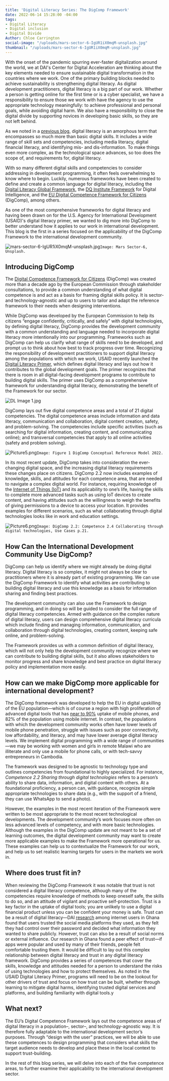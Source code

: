 ```yaml
---
title: 'Digital Literacy Series: The DigComp Framework'
date: 2022-06-14 15:28:00 -04:00
tags:
- Digital Literacy
- Digital inclusion
- Digital Divide
Author: Chloe Carrington
social-image: "/uploads/mars-sector-6-IgUR1iX0mqM-unsplash.jpg"
thumbnail: "/uploads/mars-sector-6-IgUR1iX0mqM-unsplash.jpg"
---
```


With the onset of the pandemic spurring ever-faster digitalization around the world, we at DAI's Center for Digital Acceleration are thinking about the key elements needed to ensure sustainable digital transformation in the countries where we work. One of the primary building blocks needed to achieve sustainability is strengthening digital literacy. As digital development practitioners, digital literacy is a big part of our work. Whether a person is getting online for the first time or is a cyber specialist, we have a responsibility to ensure those we work with have the agency to use the appropriate technology meaningfully: to achieve professional and personal goals, while avoiding digital harm. We also have a responsibility to close the digital divide by supporting novices in developing basic skills, so they are not left behind.

<!--more-->

As we noted in a [previous blog](https://dai-global-digital.com/defining-and-exploring-digital-literacy-in-digital-development.html), digital literacy is an amorphous term that encompasses so much more than basic digital skills. It includes a wide range of skill sets and competencies, including media literacy, digital financial literacy, and identifying mis- and dis-information. To make things even more complex, as the technological space advances, so too does the scope of, and requirements for, digital literacy. 

With so many different digital skills and competencies to consider addressing in development programming, it often feels overwhelming to know where to begin. Luckily, numerous frameworks have been created to define and create a common language for digital literacy, including the [Digital Literacy Global Framework](http://uis.unesco.org/sites/default/files/documents/ip51-global-framework-reference-digital-literacy-skills-2018-en.pdf), the [DQ Institute Framework](https://www.dqinstitute.org/global-standards/) for Digital Intelligence, and the [EU Digital Competence Framework for Citizens](https://publications.jrc.ec.europa.eu/repository/handle/JRC128415) (DigComp), among others. 

As one of the most comprehensive frameworks for digital literacy and having been drawn on for the U.S. Agency for International Development (USAID)'s digital literacy primer, we wanted to dig more into DigComp to better understand how it applies to our work in international development. This blog is the first in a series focused on the applicability of the DigComp Framework to the international development community.

![mars-sector-6-IgUR1iX0mqM-unsplash.jpg](/uploads/mars-sector-6-IgUR1iX0mqM-unsplash.jpg)`Image: Mars Sector-6, Unsplash.`

## Introducing DigComp

The [Digital Competence Framework for Citizens](https://publications.jrc.ec.europa.eu/repository/handle/JRC128415) (DigComp) was created more than a decade ago by the European Commission through stakeholder consultations, to provide a common understanding of what digital competence is and act as a basis for framing digital skills policy. It is sector- and technology-agnostic and up to users to tailor and adapt the reference framework to their needs when designing interventions. 

While DigComp was developed by the European Commission to help its citizens “engage confidently, critically, and safely” with digital technologies, by defining digital literacy, DigComp provides the development community with a common understanding and language needed to incorporate digital literacy more intentionally into our programming. Frameworks such as DigComp can help us clarify what range of skills need to be developed, and prompt us to think about how best to track progress over time. Recognizing the responsibility of development practitioners to support digital literacy among the populations with which we work, USAID recently launched the [Digital Literacy Primer](https://www.usaid.gov/digital-development/digital-literacy-primer), which defines digital literacy and lays out how it contributes to the global development goals. The primer recognizes that there is room in all digital-facing development programs to contribute to building digital skills. The primer uses DigComp as a comprehensive framework for understanding digital literacy, demonstrating the benefit of the Framework for our sector.

![DL Image 1.jpg](/uploads/DL%20Image%201.jpg)

DigComp lays out five digital competence areas and a total of 21 digital competencies. The digital competence areas include information and data literacy, communication and collaboration, digital content creation, safety, and problem-solving. The competencies include specific activities (such as searching for digital information, creating content, and communicating online); and transversal competencies that apply to all online activities (safety and problem solving). 

![Picture5.png](/uploads/Picture5.png)`Image: Figure 1 DigComp Conceptual Reference Model 2022.`

In its most recent update, DigComp takes into consideration the ever-changing digital space, and the increasing digital literacy requirements these changes place on citizens. DigComp 2.2 now includes examples of knowledge, skills, and attitudes for each competence area, that are needed to navigate a complex digital world. For instance, requiring knowledge of the [Internet of Things (IoT)](https://en.wikipedia.org/wiki/Internet_of_things) and its applicability to one’s life, having the skills to complete more advanced tasks such as using IoT devices to create content, and having attitudes such as the willingness to weigh the benefits of giving permissions to a device to access your location. It provides examples for different scenarios, such as what collaborating through digital technologies looks like in work and education settings. 

![Picture6.png](/uploads/Picture6.png)`Image: DigComp 2.2: Competence 2.4 Collaborating through digital technologies, Use Cases p.21.`

## How Can the International Development Community Use DigComp? 
 
DigComp can help us identify where we might already be doing digital literacy. Digital literacy is so complex, it might not always be clear to practitioners where it is already part of existing programming. We can use the DigComp Framework to identify what activities are contributing to building digital literacy and use this knowledge as a basis for information sharing and finding best practices. 
 
The development community can also use the Framework to design programming, and in doing so will be guided to consider the full range of digital literacy competencies. Armed with guidance on the complex nature of digital literacy, users can design comprehensive digital literacy curricula which include finding and managing information, communication, and collaboration through digital technologies, creating content, keeping safe online, and problem-solving. 

The Framework provides us with a common definition of digital literacy, which will not only help the development community recognize where we can contribute to building digital skills, but it also allows stakeholders to monitor progress and share knowledge and best practice on digital literacy policy and implementation more easily. 

## How can we make DigComp more applicable for international development?

The DigComp framework was developed to help the EU in digital upskilling of the EU population—which is of course a region with high proliferation of advanced digital tools that has [near to 90%](https://www.gsma.com/mobileeconomy/wp-content/uploads/2021/09/GSMA_ME_Europe_2021_R_Web_Singles.pdf) uptake of mobile phones, and 82% of the population using mobile internet. In contrast, the populations with which the development community works often have lower levels of mobile phone penetration, struggle with issues such as poor connectivity, low affordability, and literacy, and may have lower average digital literacy levels. We implement digital programming with a wide range of communities—we may be working with women and girls in remote Malawi who are illiterate and only use a mobile for phone calls, or with tech-savvy entrepreneurs in Cambodia. 

The framework was designed to be agnostic to technology type and outlines competencies from foundational to highly specialized. For instance, *Competence 2.2 Sharing through digital technologies* refers to a person’s ability to share data, information, and digital content with others. At a foundational proficiency, a person can, with guidance, recognize simple appropriate technologies to share data (e.g., with the support of a friend, they can use WhatsApp to send a photo). 

However, the examples in the most recent iteration of the Framework were written to be most appropriate to the most recent technological developments. The development community’s work focuses more often on less advanced levels of competency, and with more basic technologies. Although the examples in the DigComp update are not meant to be a set of learning outcomes, the digital development community may want to create more applicable examples to make the Framework more operational for us. These examples can help us to contextualize the Framework for our work, and help us to set realistic learning targets for users in the markets we work in. 

## Where does trust fit in?

When reviewing the DigComp Framework it was notable that trust is not considered a digital literacy competence, although many of the competencies require knowledge of methods to keep oneself safe, the skills to do so, and an attitude of vigilant and proactive self-protection. Trust is a key factor in the uptake of digital tools; you are unlikely to use a digital financial product unless you can be confident your money is safe. Trust can be a result of digital literacy—DAI [research](https://dai-global-digital.com/what-are-user-perceptions-of-internet-trust-and-privacy-in-india-and-ghana.html) among internet users in Ghana found that users trusted the social media platforms they used, as they felt they had control over their password and decided what information they wanted to share publicly. However, trust can also be a result of social norms or external influence. Our research in Ghana found a peer effect of trust—if apps were popular and used by many of their friends, people felt comfortable trusting them.  It would be difficult to lay out this complex relationship between digital literacy and trust in any digital literacy framework. DigComp provides a series of competences that cover the skills, knowledge and attitudes needed for a person to understand the risks of using technologies and how to protect themselves. As noted in the USAID Digital Literacy Primer, programs will need to be on the lookout for other drivers of trust and focus on how trust can be built, whether through learning to mitigate digital harms, identifying trusted digital services and platforms, and building familiarity with digital tools.y

## What next?

The EU’s Digital Competence Framework lays out the competence areas of digital literacy in a population–, sector–, and technology-agnostic way. It is therefore fully adaptable to the international development sector’s purposes. Through “design with the user” practices, we will be able to use these competences to design programming that considers what skills the target audience needs to develop and place these in the local context to support trust-building.

In the rest of this blog series, we will delve into each of the five competence areas, to further examine their applicability to the international development sector. 
